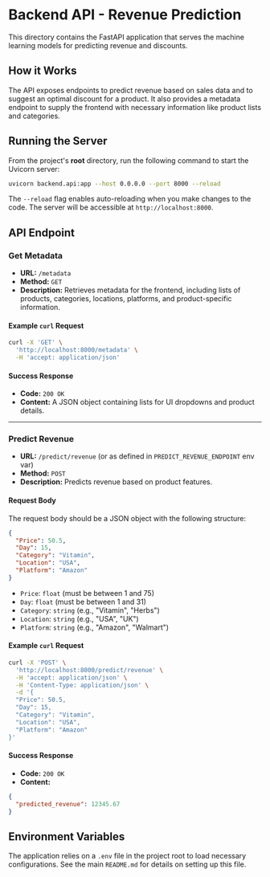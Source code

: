 # Backend API - Revenue Prediction

This directory contains the FastAPI application that serves the machine learning models for predicting revenue and discounts.

## How it Works

The API exposes endpoints to predict revenue based on sales data and to suggest an optimal discount for a product. It also provides a metadata endpoint to supply the frontend with necessary information like product lists and categories.

## Running the Server

From the project's **root** directory, run the following command to start the Uvicorn server:

```bash
uvicorn backend.api:app --host 0.0.0.0 --port 8000 --reload
```

The `--reload` flag enables auto-reloading when you make changes to the code. The server will be accessible at `http://localhost:8000`.

## API Endpoint

### Get Metadata

-   **URL:** `/metadata`
-   **Method:** `GET`
-   **Description:** Retrieves metadata for the frontend, including lists of products, categories, locations, platforms, and product-specific information.

#### Example `curl` Request

```bash
curl -X 'GET' \
  'http://localhost:8000/metadata' \
  -H 'accept: application/json'
```

#### Success Response

-   **Code:** `200 OK`
-   **Content:** A JSON object containing lists for UI dropdowns and product details.

---

### Predict Revenue

-   **URL:** `/predict/revenue` (or as defined in `PREDICT_REVENUE_ENDPOINT` env var)
-   **Method:** `POST`
-   **Description:** Predicts revenue based on product features.

#### Request Body

The request body should be a JSON object with the following structure:

```json
{
  "Price": 50.5,
  "Day": 15,
  "Category": "Vitamin",
  "Location": "USA",
  "Platform": "Amazon"
}
```

-   `Price`: `float` (must be between 1 and 75)
-   `Day`: `float` (must be between 1 and 31)
-   `Category`: `string` (e.g., "Vitamin", "Herbs")
-   `Location`: `string` (e.g., "USA", "UK")
-   `Platform`: `string` (e.g., "Amazon", "Walmart")

#### Example `curl` Request

```bash
curl -X 'POST' \
  'http://localhost:8000/predict/revenue' \
  -H 'accept: application/json' \
  -H 'Content-Type: application/json' \
  -d '{
  "Price": 50.5,
  "Day": 15,
  "Category": "Vitamin",
  "Location": "USA",
  "Platform": "Amazon"
}'
```

#### Success Response

-   **Code:** `200 OK`
-   **Content:**

```json
{
  "predicted_revenue": 12345.67
}
```

## Environment Variables

The application relies on a `.env` file in the project root to load necessary configurations. See the main `README.md` for details on setting up this file.
